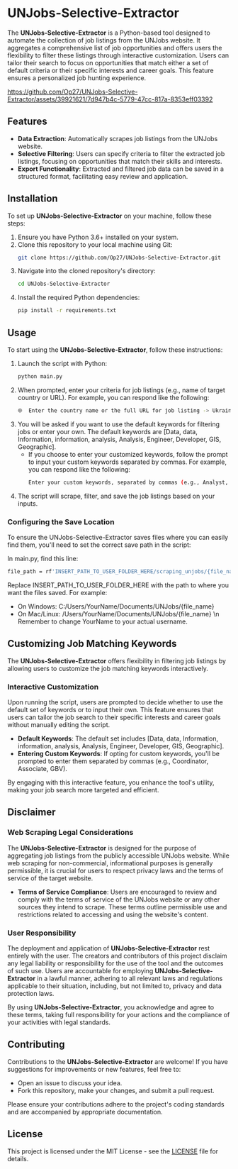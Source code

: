 # UNJobs-Selective-Extractor

The **UNJobs-Selective-Extractor** is a Python-based tool designed to automate the collection of job listings from the UNJobs website. It aggregates a comprehensive list of job opportunities and offers users the flexibility to filter these listings through interactive customization. Users can tailor their search to focus on opportunities that match either a set of default criteria or their specific interests and career goals. This feature ensures a personalized job hunting experience.

https://github.com/Op27/UNJobs-Selective-Extractor/assets/39921621/7d947b4c-5779-47cc-817a-8353eff03392

## Features
- **Data Extraction**: Automatically scrapes job listings from the UNJobs website.
- **Selective Filtering**: Users can specify criteria to filter the extracted job listings, focusing on opportunities that match their skills and interests.
- **Export Functionality**: Extracted and filtered job data can be saved in a structured format, facilitating easy review and application.

## Installation

To set up **UNJobs-Selective-Extractor** on your machine, follow these steps:

1. Ensure you have Python 3.6+ installed on your system.
2. Clone this repository to your local machine using Git:
    ```bash
    git clone https://github.com/Op27/UNJobs-Selective-Extractor.git
    ```
3. Navigate into the cloned repository's directory:
    ```bash
    cd UNJobs-Selective-Extractor
    ```
4. Install the required Python dependencies:
    ```bash
    pip install -r requirements.txt
    ```

## Usage

To start using the **UNJobs-Selective-Extractor**, follow these instructions:

1. Launch the script with Python:
    ```bash
    python main.py
    ```
2. When prompted, enter your criteria for job listings (e.g., name of target country or URL). For example, you can respond like the following:
    ```bash
    🌐  Enter the country name or the full URL for job listing -> Ukraine
    ```
3. You will be asked if you want to use the default keywords for filtering jobs or enter your own. The default keywords are [Data, data, Information, information, analysis, Analysis, Engineer, Developer, GIS, Geographic].
   - If you choose to enter your customized keywords, follow the prompt to input your custom keywords separated by commas. For example, you can respond like the following:
        ```bash
        Enter your custom keywords, separated by commas (e.g., Analyst, Software, Research): Coordinator, Assistant
        ```
5. The script will scrape, filter, and save the job listings based on your inputs.

### Configuring the Save Location
To ensure the UNJobs-Selective-Extractor saves files where you can easily find them, you'll need to set the correct save path in the script:

In main.py, find this line:
```bash
file_path = rf'INSERT_PATH_TO_USER_FOLDER_HERE/scraping_unjobs/{file_name}'
```

Replace INSERT_PATH_TO_USER_FOLDER_HERE with the path to where you want the files saved. For example:

- On Windows: C:/Users/YourName/Documents/UNJobs/{file_name}
- On Mac/Linux: /Users/YourName/Documents/UNJobs/{file_name}
  \n Remember to change YourName to your actual username.

## Customizing Job Matching Keywords

The **UNJobs-Selective-Extractor** offers flexibility in filtering job listings by allowing users to customize the job matching keywords interactively.

### Interactive Customization
Upon running the script, users are prompted to decide whether to use the default set of keywords or to input their own. This feature ensures that users can tailor the job search to their specific interests and career goals without manually editing the script.

- **Default Keywords**: The default set includes [Data, data, Information, information, analysis, Analysis, Engineer, Developer, GIS, Geographic].
- **Entering Custom Keywords**: If opting for custom keywords, you'll be prompted to enter them separated by commas (e.g., Coordinator, Associate, GBV).

By engaging with this interactive feature, you enhance the tool's utility, making your job search more targeted and efficient.


## Disclaimer

### Web Scraping Legal Considerations
The **UNJobs-Selective-Extractor** is designed for the purpose of aggregating job listings from the publicly accessible UNJobs website. While web scraping for non-commercial, informational purposes is generally permissible, it is crucial for users to respect privacy laws and the terms of service of the target website.

- **Terms of Service Compliance**: Users are encouraged to review and comply with the terms of service of the UNJobs website or any other sources they intend to scrape. These terms outline permissible use and restrictions related to accessing and using the website's content.

### User Responsibility
The deployment and application of **UNJobs-Selective-Extractor** rest entirely with the user. The creators and contributors of this project disclaim any legal liability or responsibility for the use of the tool and the outcomes of such use. Users are accountable for employing **UNJobs-Selective-Extractor** in a lawful manner, adhering to all relevant laws and regulations applicable to their situation, including, but not limited to, privacy and data protection laws.

By using **UNJobs-Selective-Extractor**, you acknowledge and agree to these terms, taking full responsibility for your actions and the compliance of your activities with legal standards.


## Contributing

Contributions to the **UNJobs-Selective-Extractor** are welcome! If you have suggestions for improvements or new features, feel free to:

- Open an issue to discuss your idea.
- Fork this repository, make your changes, and submit a pull request.

Please ensure your contributions adhere to the project's coding standards and are accompanied by appropriate documentation.

## License

This project is licensed under the MIT License - see the [LICENSE](LICENSE) file for details.

